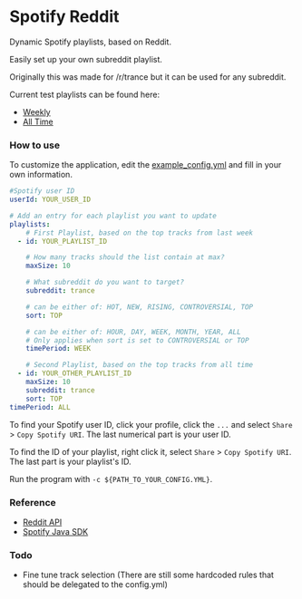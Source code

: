 # Spotify Reddit
Dynamic Spotify playlists, based on Reddit.
  
Easily set up your own subreddit playlist. 

Originally this was made for /r/trance but it can be used for any subreddit. 

Current test playlists can be found here: 
* [Weekly](https://open.spotify.com/user/113258637/playlist/7eoppWh6XjOIIp10DKpSAs)
* [All Time](https://open.spotify.com/user/113258637/playlist/6cQk28LM0k3ogiCNEH0d9e?si=zFxqpxt6T2C9NhWFTwbDfw)


### How to use
To customize the application, edit the 
[example_config.yml](https://github.com/AndreasVolkmann/spotify-reddit/blob/master/example_config.yml)
 and fill in your own information.

```yaml
#Spotify user ID
userId: YOUR_USER_ID

# Add an entry for each playlist you want to update
playlists:
    # First Playlist, based on the top tracks from last week
  - id: YOUR_PLAYLIST_ID

    # How many tracks should the list contain at max?
    maxSize: 10

    # What subreddit do you want to target?
    subreddit: trance

    # can be either of: HOT, NEW, RISING, CONTROVERSIAL, TOP
    sort: TOP

    # can be either of: HOUR, DAY, WEEK, MONTH, YEAR, ALL
    # Only applies when sort is set to CONTROVERSIAL or TOP
    timePeriod: WEEK

    # Second Playlist, based on the top tracks from all time
  - id: YOUR_OTHER_PLAYLIST_ID
    maxSize: 10
    subreddit: trance
    sort: TOP
timePeriod: ALL
```

To find your Spotify user ID, click your profile, click the `...` and select `Share` > `Copy Spotify URI`.
The last numerical part is your user ID.

To find the ID of your playlist, right click it, select `Share` > `Copy Spotify URI`.
The last part is your playlist's ID.

Run the program with `-c ${PATH_TO_YOUR_CONFIG.YML}`.


### Reference
* [Reddit API](https://www.reddit.com/dev/api/)
* [Spotify Java SDK](https://github.com/thelinmichael/spotify-web-api-java)


### Todo
* Fine tune track selection (There are still some hardcoded rules that should be delegated to the config.yml)